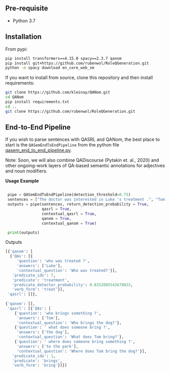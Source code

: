 
## Pre-requisite
* Python 3.7

## Installation
From pypi:
```bash
pip install transformers==4.15.0 spacy==2.3.7 qanom 
pip install git+https://github.com/rubenwol/RoleQGeneration.git
python -m spacy download en_core_web_sm
```

If you want to install from source, clone this repository and then install requirements:
```bash
git clone https://github.com/kleinay/QANom.git
cd QANom
pip install requirements.txt
cd ..
git clone https://github.com/rubenwol/RoleQGeneration.git
```

## End-to-End Pipeline 

If you wish to parse sentences with QASRL and QANom, the best place to start is the `QASemEndToEndPipeline` from the python file [qasem_end_to_end_pipeline.py](https://github.com/kleinay/QASem/blob/main/qasem_end_to_end_pipeline.py). 

Note: Soon, we will also combine QADiscourse (Pytakin et. al., 2020) and other ongoing-work layers of QA-based semantic annotations for adjectives and noun modifiers. 


**Usage Example**

 ```python

  pipe = QASemEndToEndPipeline(detection_threshold=0.75)  
  sentences = ["The doctor was interested in Luke 's treatment .", "Tom brings the dog to the park."]
  outputs = pipe(sentences, return_detection_probability = True,
                 qasrl = True,
                 contextual_qasrl = True,
                 qanom = True,
                 contextual_qanom = True)

  print(outputs)
 ```
Outputs
 ```python
[{'qanom': [
   {'QAs': [{
      'question': 'who was treated ?',
      'answers': ['Luke'],
      'contextual_question': 'Who was treated?'}],
    'predicate_idx': 7,
    'predicate': 'treatment',
    'predicate_detector_probability': 0.8152085542678833,
    'verb_form': 'treat'}],
  'qasrl': []},
  
 {'qanom': [],
  'qasrl': [{'QAs': [
     {'question': 'who brings something ?',
      'answers': ['Tom'],
      'contextual_question': 'Who brings the dog?'},
     {'question': ' what does someone bring ?',
      'answers': ['the dog'],
      'contextual_question': 'What does Tom bring?'},
     {'question': ' where does someone bring something ?',
      'answers': ['to the park'],
      'contextual_question': 'Where does Tom bring the dog?'}],
    'predicate_idx': 1,
    'predicate': 'brings',
    'verb_form': 'bring'}]}]
 ```
